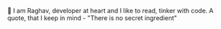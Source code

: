 👋 I am Raghav, developer at heart and I like to read, tinker with code. A quote, that I keep in mind - "There is no secret ingredient" 

<!---
bairymr/bairymr is a ✨ special ✨ repository because its `README.md` (this file) appears on your GitHub profile.
You can click the Preview link to take a look at your changes.
--->
